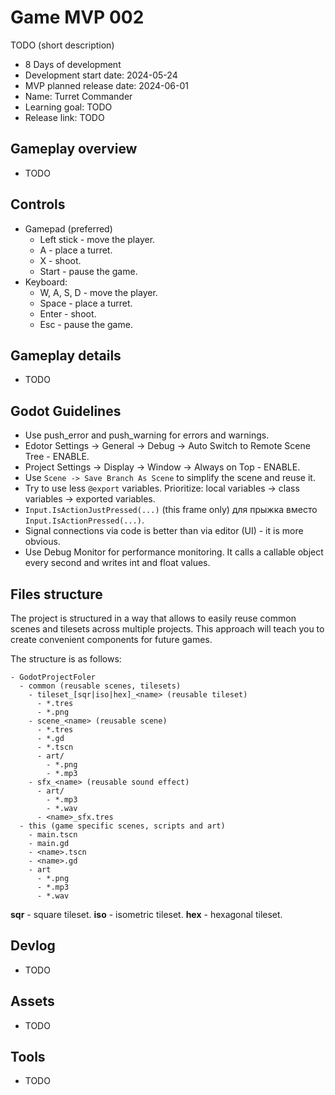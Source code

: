 # Game MVP 002

TODO (short description)

- 8 Days of development
- Development start date: 2024-05-24
- MVP planned release date: 2024-06-01
- Name: Turret Commander
- Learning goal: TODO
- Release link: TODO

## Gameplay overview

- TODO

## Controls

- Gamepad (preferred)
  - Left stick - move the player.
  - A - place a turret.
  - X - shoot.
  - Start - pause the game.
- Keyboard:
  - W, A, S, D - move the player.
  - Space - place a turret.
  - Enter - shoot.
  - Esc - pause the game.

## Gameplay details

- TODO

## Godot Guidelines

- Use push_error and push_warning for errors and warnings.
- Edotor Settings -> General -> Debug -> Auto Switch to Remote Scene Tree - ENABLE.
- Project Settings -> Display -> Window -> Always on Top - ENABLE.
- Use `Scene -> Save Branch As Scene` to simplify the scene and reuse it.
- Try to use less `@export` variables. Prioritize: local variables -> class variables -> exported variables.
- `Input.IsActionJustPressed(...)` (this frame only) для прыжка вместо `Input.IsActionPressed(...)`.
- Signal connections via code is better than via editor (UI) - it is more obvious.
- Use Debug Monitor for performance monitoring. It calls a callable object every second and writes int and float values.

## Files structure

The project is structured in a way that allows to easily reuse common scenes and tilesets across multiple projects. This approach will teach you to create convenient components for future games.

The structure is as follows:

```
- GodotProjectFoler
  - common (reusable scenes, tilesets)
	- tileset_[sqr|iso|hex]_<name> (reusable tileset)
	  - *.tres
	  - *.png
	- scene_<name> (reusable scene)
	  - *.tres
	  - *.gd
	  - *.tscn
	  - art/
		- *.png
		- *.mp3
	- sfx_<name> (reusable sound effect)
	  - art/
		- *.mp3
		- *.wav
	  - <name>_sfx.tres
  - this (game specific scenes, scripts and art)
	- main.tscn
	- main.gd
	- <name>.tscn
	- <name>.gd
	- art
	  - *.png
	  - *.mp3
	  - *.wav
```

**sqr** - square tileset.
**iso** - isometric tileset.
**hex** - hexagonal tileset.

## Devlog

- TODO

## Assets

- TODO

## Tools

- TODO
